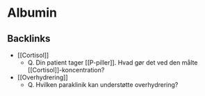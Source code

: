 # Albumin

## Backlinks
* [[Cortisol]]
	* Q. Din patient tager [[P-piller]]. Hvad gør det ved den målte [[Cortisol]]-koncentration?
* [[Overhydrering]]
	* Q. Hvilken paraklinik kan understøtte overhydrering?

<!-- {BearID:9AAFAEEC-EFB0-49AB-AE23-92DCDCBB408F-21575-00002C667831A37A} -->
